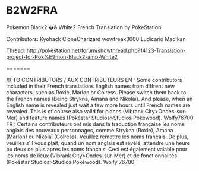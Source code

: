 B2W2FRA
=======

Pokemon Black2 �& White2 French Translation by PokeStation

Contributors:
Kyohack
CloneCharizard
wowfreak3000
Ludicario
Madikan

Thread: http://pokestation.net/forum/showthread.php?14123-Translation-project-for-Pok%E9mon-Black2-amp-White2

=======

/!\ TO CONTRIBUTORS / AUX CONTRIBUTEURS
EN : Some contributors included in their French translations English names from diffrent new characters, such as Roxie, Marlon or Colress. Please switch them back to the French names (Being Strykna, Amana and Nikolaï). And please, when an English name is revealed just wait a few more hours until French names are revealed. This is of course also valid for places (Vibrank City>Ondes-sur-Mer) and feature names (Pokéstar Studios>Studios Pokéwood). Wolfy76700
FR : Certains contributeurs ont mis dans la traduction française les noms anglais des nouveaux personnages, comme Strykna (Roxie), Amana (Marlon) ou Nikolaï (Colress). Veuillez remettre les noms français. De plus, veuillez s'il vous plait, quand un nom anglais est révélé, attendre une heure ou deux de plus après les noms français. Ceci est également valable pour les noms de lieux (Vibrank City>Ondes-sur-Mer) et de fonctionnalités (Pokéstar Studios>Studios Pokéwood). Wolfy 76700